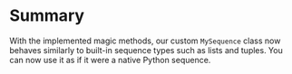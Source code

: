 # Summary

With the implemented magic methods, our custom `MySequence` class now behaves similarly to built-in sequence types such as lists and tuples. You can now use it as if it were a native Python sequence.
